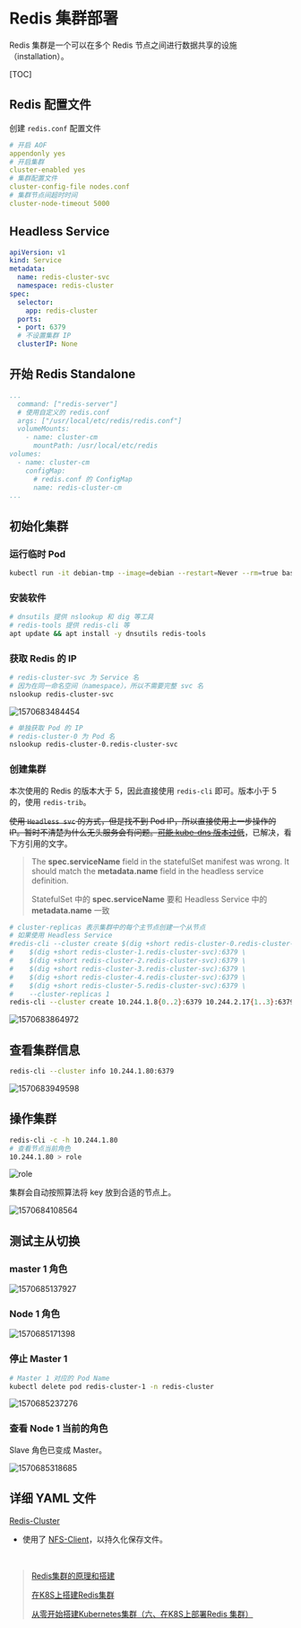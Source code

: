 # Redis 集群部署

Redis 集群是一个可以在多个 Redis 节点之间进行数据共享的设施（installation）。

[TOC]

## Redis 配置文件

创建 `redis.conf` 配置文件

```yaml
# 开启 AOF
appendonly yes
# 开启集群
cluster-enabled yes
# 集群配置文件
cluster-config-file nodes.conf
# 集群节点间超时时间
cluster-node-timeout 5000
```

## Headless Service

```yaml
apiVersion: v1
kind: Service
metadata:
  name: redis-cluster-svc
  namespace: redis-cluster
spec:
  selector:
    app: redis-cluster
  ports:
  - port: 6379
  # 不设置集群 IP 
  clusterIP: None
```

## 开始 Redis Standalone

```yaml
...
  command: ["redis-server"]
  # 使用自定义的 redis.conf
  args: ["/usr/local/etc/redis/redis.conf"]
  volumeMounts:
    - name: cluster-cm
      mountPath: /usr/local/etc/redis
volumes:
  - name: cluster-cm
    configMap:
      # redis.conf 的 ConfigMap
      name: redis-cluster-cm
...
```

## 初始化集群

### 运行临时 Pod

```bash
kubectl run -it debian-tmp --image=debian --restart=Never --rm=true bash -n redis-cluster
```

### 安装软件

```bash
# dnsutils 提供 nslookup 和 dig 等工具
# redis-tools 提供 redis-cli 等
apt update && apt install -y dnsutils redis-tools
```

### 获取 Redis 的 IP

```bash
# redis-cluster-svc 为 Service 名
# 因为在同一命名空间（namespace），所以不需要完整 svc 名
nslookup redis-cluster-svc
```

![1570683484454](1570683484454.png)

```bash
# 单独获取 Pod 的 IP
# redis-cluster-0 为 Pod 名
nslookup redis-cluster-0.redis-cluster-svc
```

### 创建集群

本次使用的 Redis 的版本大于 5，因此直接使用 `redis-cli` 即可。版本小于 5 的，使用 `redis-trib`。

~~使用 `Headless svc` 的方式，但是找不到 Pod IP，所以直接使用上一步操作的 IP。暂时不清楚为什么无头服务会有问题。[可能 kube-dns 版本过低](https://github.com/kubernetes/kubernetes/issues/45779)~~，已解决，看下方引用的文字。

> The **spec.serviceName** field in the statefulSet manifest was wrong. It should match the **metadata.name** field in the headless service definition.
>
> StatefulSet 中的 **spec.serviceName** 要和 Headless Service 中的 **metadata.name** 一致

```bash
# cluster-replicas 表示集群中的每个主节点创建一个从节点
# 如果使用 Headless Service
#redis-cli --cluster create $(dig +short redis-cluster-0.redis-cluster-svc):6379 \
#    $(dig +short redis-cluster-1.redis-cluster-svc):6379 \
#    $(dig +short redis-cluster-2.redis-cluster-svc):6379 \
#    $(dig +short redis-cluster-3.redis-cluster-svc):6379 \ 
#    $(dig +short redis-cluster-4.redis-cluster-svc):6379 \
#    $(dig +short redis-cluster-5.redis-cluster-svc):6379 \ 
#    --cluster-replicas 1
redis-cli --cluster create 10.244.1.8{0..2}:6379 10.244.2.17{1..3}:6379 --cluster-replicas 1
```

![1570683864972](1570683864972.png)

## 查看集群信息

```bash
redis-cli --cluster info 10.244.1.80:6379
```

![1570683949598](1570683949598.png)

## 操作集群

```bash
redis-cli -c -h 10.244.1.80
# 查看节点当前角色
10.244.1.80 > role
```

![role](1570684121864.png)

集群会自动按照算法将 key 放到合适的节点上。

![1570684108564](1570684108564.png)

## 测试主从切换

### master 1 角色

![1570685137927](1570685137927.png)

### Node 1 角色

![1570685171398](1570685171398.png)

### 停止 Master 1

```bash
# Master 1 对应的 Pod Name
kubectl delete pod redis-cluster-1 -n redis-cluster
```

![1570685237276](1570685237276.png)

### 查看 Node 1 当前的角色

Slave 角色已变成 Master。

![1570685318685](1570685318685.png)

## 详细 YAML 文件

[Redis-Cluster](https://github.com/opsxin/k8s-yaml/tree/master/Redis-Cluster)

- 使用了 [NFS-Client](https://github.com/opsxin/k8s-yaml/tree/master/NFS-Client)，以持久化保存文件。

<br/>

> [Redis集群的原理和搭建](https://www.jianshu.com/p/c869feb5581d)
>
> [在K8S上搭建Redis集群](https://juejin.im/post/5c989ff2f265da60f206ffe4)
>
> [从零开始搭建Kubernetes集群（六、在K8S上部署Redis 集群）](https://www.jianshu.com/p/65c4baadf5d9)
